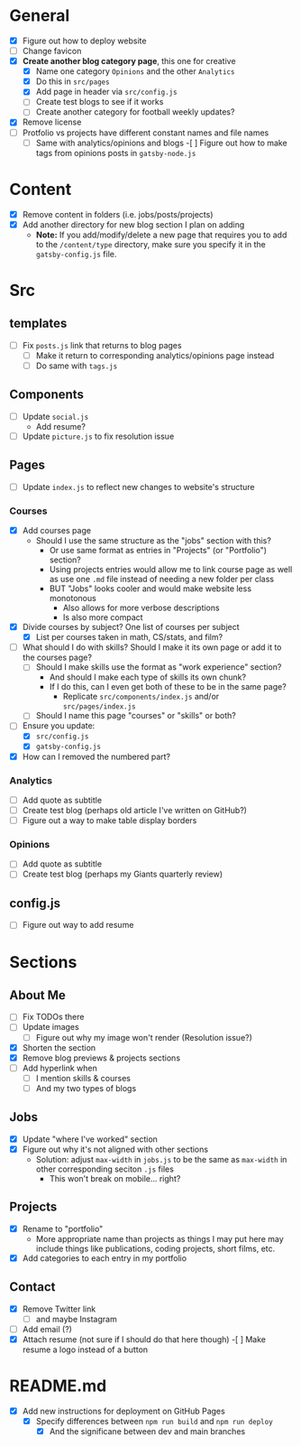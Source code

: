# General

- [x] Figure out how to deploy website
- [ ] Change favicon
- [x] **Create another blog category page**, this one for creative
  - [x] Name one category `Opinions` and the other `Analytics`
  - [x] Do this in `src/pages`
  - [x] Add page in header via `src/config.js`
  - [ ] Create test blogs to see if it works
  - [ ] Create another category for football weekly updates?
- [x] Remove license
- [ ] Protfolio vs projects have different constant names and file names
  - [ ] Same with analytics/opinions and blogs -[ ] Figure out how to make tags from opinions posts in `gatsby-node.js`

# Content

- [x] Remove content in folders (i.e. jobs/posts/projects)
- [x] Add another directory for new blog section I plan on adding
  - **Note:** If you add/modify/delete a new page that requires you to add to the `/content/type` directory, make sure you specify it in the `gatsby-config.js` file.

# Src

## templates

- [ ] Fix `posts.js` link that returns to blog pages
  - [ ] Make it return to corresponding analytics/opinions page instead
  - [ ] Do same with `tags.js`

## Components

- [ ] Update `social.js`
  - Add resume?
- [ ] Update `picture.js` to fix resolution issue

## Pages

- [ ] Update `index.js` to reflect new changes to website's structure

### Courses

- [x] Add courses page
  - Should I use the same structure as the "jobs" section with this?
    - Or use same format as entries in "Projects" (or "Portfolio") section?
    - Using projects entries would allow me to link course page as well as use one `.md` file instead of needing a new folder per class
    - BUT "Jobs" looks cooler and would make website less monotonous
      - Also allows for more verbose descriptions
      - Is also more compact
- [x] Divide courses by subject? One list of courses per subject
  - [x] List per courses taken in math, CS/stats, and film?
- [ ] What should I do with skills? Should I make it its own page or add it to the courses page?
  - [ ] Should I make skills use the format as "work experience" section?
    - And should I make each type of skills its own chunk?
    - If I do this, can I even get both of these to be in the same page?
      - Replicate `src/components/index.js` and/or `src/pages/index.js`
  - [ ] Should I name this page "courses" or "skills" or both?
- [ ] Ensure you update:
  - [x] `src/config.js`
  - [x] `gatsby-config.js`
- [x] How can I removed the numbered part?

### Analytics

- [ ] Add quote as subtitle
- [ ] Create test blog (perhaps old article I've written on GitHub?)
- [ ] Figure out a way to make table display borders

### Opinions

- [ ] Add quote as subtitle
- [ ] Create test blog (perhaps my Giants quarterly review)

## config.js

- [ ] Figure out way to add resume

# Sections

## About Me

- [ ] Fix TODOs there
- [ ] Update images
  - [ ] Figure out why my image won't render (Resolution issue?)
- [x] Shorten the section
- [x] Remove blog previews & projects sections
- [ ] Add hyperlink when
  - [ ] I mention skills & courses
  - [ ] And my two types of blogs

## Jobs

- [x] Update "where I've worked" section
- [x] Figure out why it's not aligned with other sections
  - Solution: adjust `max-width` in `jobs.js` to be the same as `max-width` in other corresponding seciton `.js` files
    - This won't break on mobile... right?

## Projects

- [x] Rename to "portfolio"
  - More appropriate name than projects as things I may put here may include things like publications, coding projects, short films, etc.
- [x] Add categories to each entry in my portfolio

## Contact

- [x] Remove Twitter link
  - [ ] and maybe Instagram
- [ ] Add email (?)
- [x] Attach resume (not sure if I should do that here though) -[ ] Make resume a logo instead of a button

# README.md

- [x] Add new instructions for deployment on GitHub Pages
  - [x] Specify differences between `npm run build` and `npm run deploy`
    - [x] And the significane between dev and main branches
